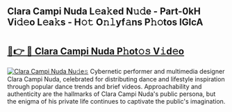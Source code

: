 ## Clara Campi Nuda L𝚎a𝚔ed N𝚞𝚍e - Part-0kH Vi𝚍𝚎o L𝚎a𝚔s - H𝚘𝚝 O𝚗𝚕yf𝚊ns P𝚑𝚘tos lGlcA

# <h2><a href="http://kfce1q.oniu.top/?m=Clara+Campi+Nuda">🔗👉 🔴 Clara Campi Nuda P𝚑ot𝚘𝚜 V𝚒d𝚎o</a></h2>

[![Clara Campi Nuda Nu𝚍e𝚜](https://i.imgur.com/0qMVB7G.gif)](http://kfce1q.oniu.top/?m=Clara+Campi+Nuda)
Cybernetic performer and multimedia designer Clara Campi Nuda, celebrated for distributing dance and lifestyle inspiration through popular dance trends and brief videos. Approachability and authenticity are the hallmarks of Clara Campi Nuda's public persona, but the enigma of his private life continues to captivate the public's imagination.  
